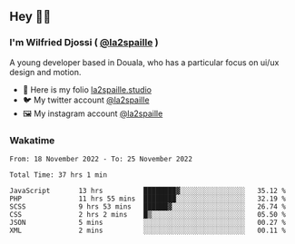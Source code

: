 ## Hey 👋🏾
### I'm Wilfried Djossi ( <a href="https://twitter.com/la2spaille/" target="_blank">@la2spaille</a> )
A young developer based in Douala, who has a particular focus on ui/ux design and motion.

- 🎨 Here is my folio [la2spaille.studio](https://la2spaille.studio/)
- 🐦 My twitter account [@la2spaille](https://twitter.com/la2spaille/)
- 🖼 My instagram account [@la2spaille](https://www.instagram.com/la2spaille/)

### Wakatime
<!--START_SECTION:waka-->

```text
From: 18 November 2022 - To: 25 November 2022

Total Time: 37 hrs 1 min

JavaScript       13 hrs          ████████▓░░░░░░░░░░░░░░░░   35.12 %
PHP              11 hrs 55 mins  ████████░░░░░░░░░░░░░░░░░   32.19 %
SCSS             9 hrs 53 mins   ██████▓░░░░░░░░░░░░░░░░░░   26.74 %
CSS              2 hrs 2 mins    █▒░░░░░░░░░░░░░░░░░░░░░░░   05.50 %
JSON             5 mins          ░░░░░░░░░░░░░░░░░░░░░░░░░   00.27 %
XML              2 mins          ░░░░░░░░░░░░░░░░░░░░░░░░░   00.11 %
```

<!--END_SECTION:waka-->
<!--
**la2spaille/la2spaille** is a ✨ _special_ ✨ repository because its `README.md` (this file) appears on your GitHub profile.

Here are some ideas to get you started:

- 🔭 I’m currently working on ...
- 🌱 I’m currently learning ...
- 👯 I’m looking to collaborate on ...
- 🤔 I’m looking for help with ...
- 💬 Ask me about ...
- 📫 How to reach me: ...
- 😄 Pronouns: ...
- ⚡ Fun fact: ...
-->
